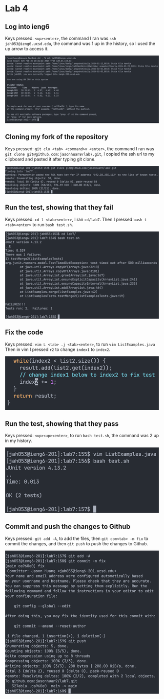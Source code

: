 # Lab 4

## Log into ieng6

Keys pressed: `<up><enter>`, the command I ran was `ssh jah053@ieng6.ucsd.edu`, the command was 1 up in the history, so I used the up arrow to access it.

![ssh ieng6](lab4_files/ssh.png)

## Cloning my fork of the repository 

Keys pressed: `git clo <tab> <command>v <enter>`, the command I ran was `git clone git@github.com:jasonhuan9/lab7.git`, I copied the ssh url to my clipboard and pasted it after typing git clone.

![git clone](lab4_files/clone.png)

## Run the test, showing that they fail

Keys pressed: `cd l <tab><enter>`, I ran `cd/lab7`. Then I pressed `bash t <tab><enter>` to run `bash test.sh`.

![test fail](lab4_files/testfail.png)

## Fix the code

Keys pressed: `vim L <tab> .j <tab><enter>`, to run `vim ListExamples.java` Then in vim I pressed `r2` to change `index1` to `index2`.

![fix code](lab4_files/fixcode.png)


## Run the test, showing that they pass

Keys pressed: `<up><up><enter>`, to run `bash test.sh`, the command was 2 up in my history.

![test pass](lab4_files/testpass.png)

## Commit and push the changes to Github

Keys pressed: `git add -A`, to add the files, then `git com<tab> -m fix` to commit the changes, and then `git push` to push the changes to Github.

![commit and push](lab4_files/commitandpush.png)

